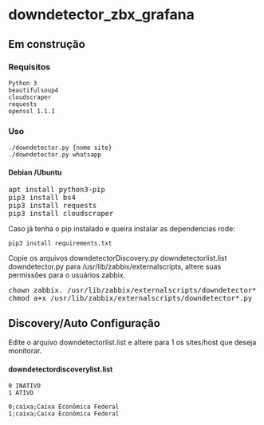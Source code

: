 # downdetector_zbx_grafana

## Em construção

### Requisitos
```
Python 3
beautifulsoup4
cloudscraper
requests
openssl 1.1.1
```

### Uso
```
./downdetector.py {nome site}
./downdetector.py whatsapp

```

#### Debian /Ubuntu ####
<pre>apt install python3-pip
pip3 install bs4
pip3 install requests
pip3 install cloudscraper</pre>

Caso já tenha o pip instalado e queira instalar as dependencias rode:
```
pip3 install requirements.txt
```

Copie os arquivos downdetectorDiscovery.py downdetectorlist.list downdetector.py para /usr/lib/zabbix/externalscripts, altere suas permissões para o usuários zabbix. 
<pre>chown zabbix. /usr/lib/zabbix/externalscripts/downdetector*
chmod a+x /usr/lib/zabbix/externalscripts/downdetector*.py</pre>


## Discovery/Auto Configuração

Edite o arquivo downdetectorlist.list e altere para 1 os sites/host que deseja monitorar.

#### downdetectordiscoverylist.list
```
0 INATIVO
1 ATIVO

0;caixa;Caixa Econômica Federal
1;caixa;Caixa Econômica Federal
```
